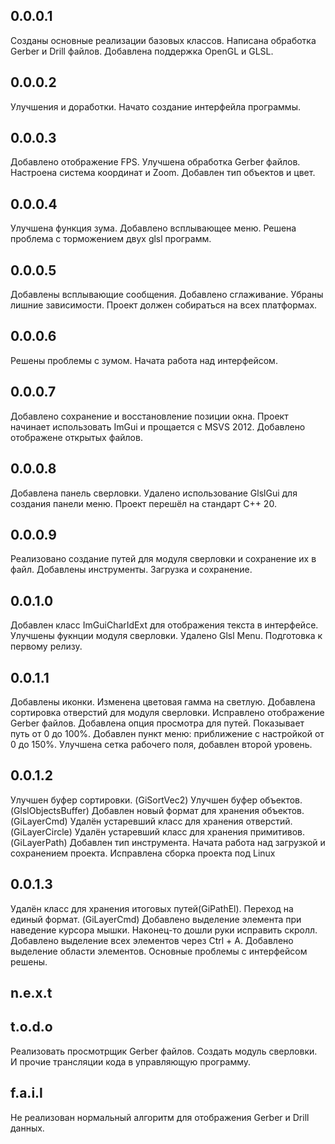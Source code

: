 ﻿## 0.0.0.1
Созданы основные реализации базовых классов. Написана обработка Gerber и Drill файлов. Добавлена поддержка OpenGL и GLSL.

## 0.0.0.2
Улучшения и доработки. Начато создание интерфейла программы.

## 0.0.0.3
Добавлено отображение FPS.
Улучшена обработка Gerber файлов.
Настроена система координат и Zoom.
Добавлен тип объектов и цвет.

## 0.0.0.4
Улучшена функция зума.
Добавлено всплывающее меню.
Решена проблема с торможением двух glsl программ.

## 0.0.0.5
Добавлены всплывающие сообщения.
Добавлено сглаживание.
Убраны лишние зависимости. Проект должен собираться на всех платформах.

## 0.0.0.6
Решены проблемы с зумом.
Начата работа над интерфейсом.

## 0.0.0.7
Добавлено сохранение и восстановление позиции окна.
Проект начинает использовать ImGui и прощается с MSVS 2012.
Добавлено отображене открытых файлов.

## 0.0.0.8
Добавлена панель сверловки.
Удалено использование GlslGui для создания панели меню.
Проект перешёл на стандарт C++ 20.

## 0.0.0.9
Реализовано создание путей для модуля сверловки и сохранение их в файл.
Добавлены инструменты. Загрузка и сохранение.

## 0.0.1.0
Добавлен класс ImGuiCharIdExt для отображения текста в интерфейсе.
Улучшены фукнции модуля сверловки.
Удалено Glsl Menu.
Подготовка к первому релизу.

## 0.0.1.1
Добавлены иконки.
Изменена цветовая гамма на светлую.
Добавлена сортировка отверстий для модуля сверловки.
Исправлено отображение Gerber файлов.
Добавлена опция просмотра для путей. Показывает путь от 0 до 100%.
Добавлен пункт меню: приближение с настройкой от 0 до 150%.
Улучшена сетка рабочего поля, добавлен второй уровень.

## 0.0.1.2
Улучшен буфер сортировки. (GiSortVec2)
Улучшен буфер объектов. (GlslObjectsBuffer)
Добавлен новый формат для хранения объектов. (GiLayerCmd)
Удалён устаревший класс для хранения отверстий. (GiLayerCircle)
Удалён устаревший класс для хранения примитивов. (GiLayerPath)
Добавлен тип инструмента.
Начата работа над загрузкой и сохранением проекта.
Исправлена сборка проекта под Linux

## 0.0.1.3
Удалён класс для хранения итоговых путей(GiPathEl). Переход на единый формат. (GiLayerCmd)
Добавлено выделение элемента при наведение курсора мышки.
Наконец-то дошли руки исправить скролл.
Добавлено выделение всех элементов через Ctrl + A.
Добавлено выделение области элементов.
Основные проблемы с интерфейсом решены.

## n.e.x.t

## t.o.d.o
Реализовать просмотрщик Gerber файлов.
Создать модуль сверловки. И прочие трансляции кода в управляющую программу.

## f.a.i.l
Не реализован нормальный алгоритм для отображения Gerber и Drill данных.
